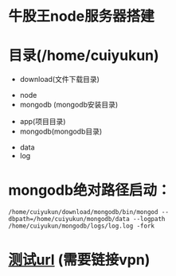 # 牛股王node服务器搭建

# 目录(/home/cuiyukun)

 * download(文件下载目录)
  - node
  - mongodb (mongodb安装目录)

 * app(项目目录)
 * mongodb(mongodb目录)
  - data
  - log

# mongodb绝对路径启动：

 ``` /home/cuiyukun/download/mongodb/bin/mongod --dbpath=/home/cuiyukun/mongodb/data --logpath /home/cuiyukun/mongodb/logs/log.log -fork ```

# [测试url](http://192.168.6.159:2333/) (需要链接vpn)
